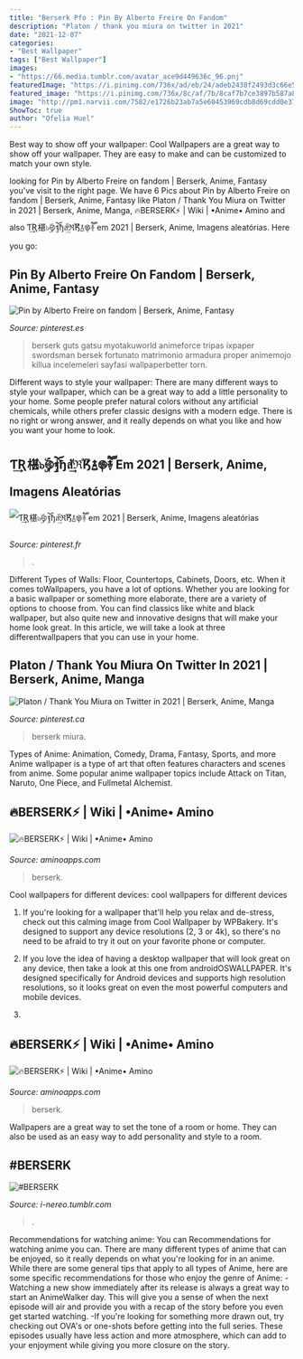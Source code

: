 ```yaml
---
title: "Berserk Pfo : Pin By Alberto Freire On Fandom"
description: "Platon / thank you miura on twitter in 2021"
date: "2021-12-07"
categories:
- "Best Wallpaper"
tags: ["Best Wallpaper"]
images:
- "https://66.media.tumblr.com/avatar_ace9d449636c_96.pnj"
featuredImage: "https://i.pinimg.com/736x/ad/eb/24/adeb2438f2493d3c66e5f9c1f2ecac4a.jpg"
featured_image: "https://i.pinimg.com/736x/8c/af/7b/8caf7b7ce3897b587a862d5b6f9d53d0.jpg"
image: "http://pm1.narvii.com/7582/e1726b23ab7a5e60453969cdb8d69cdd0e3787f3r1-730-1095v2_00.jpg"
ShowToc: true
author: "Ofelia Huel"
---
```



Best way to show off your wallpaper:
Cool Wallpapers are a great way to show off your wallpaper. They are easy to make and can be customized to match your own style.

	

		
looking for Pin by Alberto Freire on fandom | Berserk, Anime, Fantasy you've visit to the right page. We have 6 Pics about Pin by Alberto Freire on fandom | Berserk, Anime, Fantasy like Platon / Thank You Miura on Twitter in 2021 | Berserk, Anime, Manga, 🔥BERSERK⚡ | Wiki | •Anime• Amino and also Ƭ͢Ʀ椹๖ۣۜ࿋ོ༙ฐͥђสั͢ℜͣӃͫ࿄࿌ཽ༙࿈ em 2021 | Berserk, Anime, Imagens aleatórias. Here you go:
		
    
## Pin By Alberto Freire On Fandom | Berserk, Anime, Fantasy

<img loading=lazy src="https://i.pinimg.com/originals/b3/c8/24/b3c82447b32914489fcd68f58b94609d.png" onerror="this.onerror=null;this.src='https://tse2.mm.bing.net/th?id=OIP.CIdR15sFyqHcV5rak-sq9gHaGB&amp;pid=15.1';" alt="Pin by Alberto Freire on fandom | Berserk, Anime, Fantasy">

_Source: pinterest.es_

>berserk guts gatsu myotakuworld animeforce tripas ixpaper swordsman bersek fortunato matrimonio armadura proper animemojo killua incelemeleri sayfasi wallpaperbetter torn. 

	

Different ways to style your wallpaper:
There are many different ways to style your wallpaper, which can be a great way to add a little personality to your home. Some people prefer natural colors without any artificial chemicals, while others prefer classic designs with a modern edge. There is no right or wrong answer, and it really depends on what you like and how you want your home to look.

    
## Ƭ͢Ʀ椹๖ۣۜ࿋ོ༙ฐͥђสั͢ℜͣӃͫ࿄࿌ཽ༙࿈ Em 2021 | Berserk, Anime, Imagens Aleatórias

<img loading=lazy src="https://i.pinimg.com/736x/ad/eb/24/adeb2438f2493d3c66e5f9c1f2ecac4a.jpg" onerror="this.onerror=null;this.src='https://tse4.mm.bing.net/th?id=OIP.FaNsHjtgBwmZH_Fnd16ngwHaJQ&amp;pid=15.1';" alt="Ƭ͢Ʀ椹๖ۣۜ࿋ོ༙ฐͥђสั͢ℜͣӃͫ࿄࿌ཽ༙࿈ em 2021 | Berserk, Anime, Imagens aleatórias">

_Source: pinterest.fr_

>. 

	

Different Types of Walls: Floor, Countertops, Cabinets, Doors, etc.
When it comes toWallpapers, you have a lot of options. Whether you are looking for a basic wallpaper or something more elaborate, there are a variety of options to choose from. You can find classics like white and black wallpaper, but also quite new and innovative designs that will make your home look great. In this article, we will take a look at three differentwallpapers that you can use in your home.

    
## Platon / Thank You Miura On Twitter In 2021 | Berserk, Anime, Manga

<img loading=lazy src="https://i.pinimg.com/736x/8c/af/7b/8caf7b7ce3897b587a862d5b6f9d53d0.jpg" onerror="this.onerror=null;this.src='https://tse3.mm.bing.net/th?id=OIP.gwA9vCyg0iaS0hkY839JqQHaKh&amp;pid=15.1';" alt="Platon / Thank You Miura on Twitter in 2021 | Berserk, Anime, Manga">

_Source: pinterest.ca_

>berserk miura. 

	

Types of Anime: Animation, Comedy, Drama, Fantasy, Sports, and more
Anime wallpaper is a type of art that often features characters and scenes from anime. Some popular anime wallpaper topics include Attack on Titan, Naruto, One Piece, and Fullmetal Alchemist.

    
## 🔥BERSERK⚡ | Wiki | •Anime• Amino

<img loading=lazy src="http://pm1.narvii.com/7582/f4adabefe45c517b2be4d67b195652d9b375ae59r1-1366-1024v2_00.jpg" onerror="this.onerror=null;this.src='https://tse3.mm.bing.net/th?id=OIP.EqPPIq3pofkEvVv-tUPr5AHaFi&amp;pid=15.1';" alt="🔥BERSERK⚡ | Wiki | •Anime• Amino">

_Source: aminoapps.com_

>berserk. 

	

Cool wallpapers for different devices:
cool wallpapers for different devices 

1. If you're looking for a wallpaper that'll help you relax and de-stress, check out this calming image from Cool Wallpaper by WPBakery. It's designed to support any device resolutions (2, 3 or 4k), so there's no need to be afraid to try it out on your favorite phone or computer.

2. If you love the idea of having a desktop wallpaper that will look great on any device, then take a look at this one from androidOSWALLPAPER. It's designed specifically for Android devices and supports high resolution resolutions, so it looks great on even the most powerful computers and mobile devices.

3.

    
## 🔥BERSERK⚡ | Wiki | •Anime• Amino

<img loading=lazy src="http://pm1.narvii.com/7582/e1726b23ab7a5e60453969cdb8d69cdd0e3787f3r1-730-1095v2_00.jpg" onerror="this.onerror=null;this.src='https://tse2.mm.bing.net/th?id=OIP.y5ndlzrm7nbDltAlNE-dDgAAAA&amp;pid=15.1';" alt="🔥BERSERK⚡ | Wiki | •Anime• Amino">

_Source: aminoapps.com_

>berserk. 

	

Wallpapers are a great way to set the tone of a room or home. They can also be used as an easy way to add personality and style to a room.

    
## #BERSERK

<img loading=lazy src="https://66.media.tumblr.com/avatar_ace9d449636c_96.pnj" onerror="this.onerror=null;this.src='https://tse1.mm.bing.net/th?id=OIP.mUVuazGZighcaSYgQFJoIgAAAA&amp;pid=15.1';" alt="#BERSERK">

_Source: i-nereo.tumblr.com_

>. 

	

Recommendations for watching anime: You can
Recommendations for watching anime you can. There are many different types of anime that can be enjoyed, so it really depends on what you're looking for in an anime. While there are some general tips that apply to all types of Anime, here are some specific recommendations for those who enjoy the genre of Anime: 
-Watching a new show immediately after its release is always a great way to start an AnimeWalker day. This will give you a sense of when the next episode will air and provide you with a recap of the story before you even get started watching. 
-If you're looking for something more drawn out, try checking out OVA's or one-shots before getting into the full series. These episodes usually have less action and more atmosphere, which can add to your enjoyment while giving you more closure on the story.

